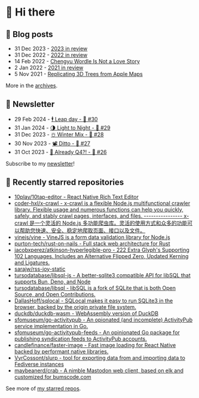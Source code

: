 # 👋 Hi there

## 📝 Blog posts

<!-- feed start -->
- 31 Dec 2023 - [2023 in review](https://cheeaun.com/blog/2023/12/2023-in-review/)
- 31 Dec 2022 - [2022 in review](https://cheeaun.com/blog/2022/12/2022-in-review/)
- 14 Feb 2022 - [Chengyu Wordle Is Not a Love Story](https://cheeaun.com/blog/2022/02/chengyu-wordle-is-not-a-love-story/)
- 2 Jan 2022 - [2021 in review](https://cheeaun.com/blog/2022/01/2021-in-review/)
- 5 Nov 2021 - [Replicating 3D Trees from Apple Maps](https://cheeaun.com/blog/2021/11/replicating-3d-trees-apple-maps/)
<!-- feed end -->

More in the [archives](https://cheeaun.com/blog/archives/).

## 📰 Newsletter

<!-- newsletter start -->
- 29 Feb 2024 - [🕴️ Leap day - 🥫 #30](https://cheeaun.substack.com/p/leap-day-30)
- 31 Jan 2024 - [🌗 Light to Night - 🥫 #29](https://cheeaun.substack.com/p/light-to-night-29)
- 31 Dec 2023 - [☃️ Winter Mix - 🥫 #28](https://cheeaun.substack.com/p/winter-mix-28)
- 30 Nov 2023 - [📽️ Ditto - 🥫 #27](https://cheeaun.substack.com/p/ditto-27)
- 31 Oct 2023 - [🫣 Already Q4?! - 🥫 #26](https://cheeaun.substack.com/p/already-q4-26)
<!-- newsletter end -->

Subscribe to my [newsletter](https://cheeaun.substack.com/)!

## 🌟 Recently starred repositories

<!-- starred repos start -->
- [10play/10tap-editor - React Native Rich Text Editor](https://github.com/10play/10tap-editor)
- [coder-hxl/x-crawl - x-crawl is a flexible Node.js multifunctional crawler library. Flexible usage and numerous functions can help you quickly, safely, and stably crawl pages, interfaces, and files.  ----------------  x-crawl 是一个灵活的 Node.js 多功能爬虫库。灵活的使用方式和众多的功能可以帮助您快速、安全、稳定地爬取页面、接口以及文件。](https://github.com/coder-hxl/x-crawl)
- [vinejs/vine - VineJS is a form data validation library for Node.js](https://github.com/vinejs/vine)
- [purton-tech/rust-on-nails - Full stack web architecture for Rust](https://github.com/purton-tech/rust-on-nails)
- [jacobxperez/atkinson-hyperlegible-pro - 222 Extra Glyph's Supporting 102 Languages. Includes an Alternative Flipped Zero, Updated Kerning and Ligatures.](https://github.com/jacobxperez/atkinson-hyperlegible-pro)
- [sarajw/rss-joy-static](https://github.com/sarajw/rss-joy-static)
- [tursodatabase/libsql-js - A better-sqlite3 compatible API for libSQL that supports Bun, Deno, and Node](https://github.com/tursodatabase/libsql-js)
- [tursodatabase/libsql - libSQL is a fork of SQLite that is both Open Source, and Open Contributions.](https://github.com/tursodatabase/libsql)
- [DallasHoff/sqlocal - SQLocal makes it easy to run SQLite3 in the browser, backed by the origin private file system.](https://github.com/DallasHoff/sqlocal)
- [duckdb/duckdb-wasm - WebAssembly version of DuckDB](https://github.com/duckdb/duckdb-wasm)
- [sfomuseum/go-activitypub - An opionated (and incomplete) ActivityPub service implementation in Go.](https://github.com/sfomuseum/go-activitypub)
- [sfomuseum/go-activitypub-feeds - An opinionated Go package for publishing syndication feeds to ActivityPub accounts.](https://github.com/sfomuseum/go-activitypub-feeds)
- [candlefinance/faster-image - Fast image loading for React Native backed by performant native libraries.](https://github.com/candlefinance/faster-image)
- [VyrCossont/slurp - tool for exporting data from and importing data to Fediverse instances](https://github.com/VyrCossont/slurp)
- [maybeanerd/crab - A nimble Mastodon web client, based on elk and customized for bumscode.com](https://github.com/maybeanerd/crab)
<!-- starred repos end -->

See more of [my starred repos](https://github.com/stars/cheeaun/).
